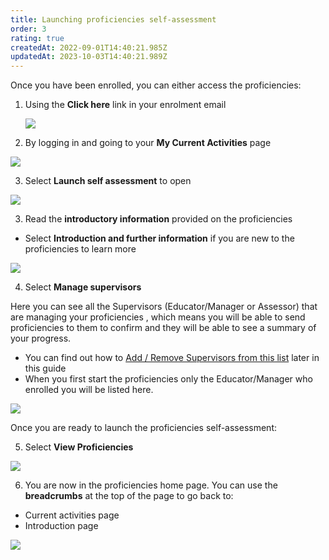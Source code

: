 ```yaml
---
title: Launching proficiencies self-assessment
order: 3
rating: true
createdAt: 2022-09-01T14:40:21.985Z
updatedAt: 2023-10-03T14:40:21.989Z
---
```

Once you have been enrolled, you can either access the proficiencies:

1. Using the **Click here** link in your enrolment email

   ![](/img/enrolling_9_n.png)
2. By logging in and going to your **My Current Activities** page 

![](/img/l_accessing_2.png)

3. Select **Launch self assessment** to open

![](/img/le-9-04-Technical.jpg)

3. Read the **introductory information** provided on the proficiencies

* Select **Introduction and further information** if you are new to the proficiencies to learn more

![](/img/l_accessing_3_n.png)

4. Select **Manage supervisors**

Here you can see all the Supervisors (Educator/Manager or Assessor) that are managing your proficiencies , which means you will be able to send proficiencies to them to confirm and they will be able to see a summary of your progress. 

* You can find out how to [Add / Remove Supervisors from this list](/learner/user-guide/06-confirmation/managing-your-supervisors) later in this guide
* When you first start the proficiencies only the Educator/Manager who enrolled you will be listed here.

![](/img/l_accessing_4.png)

[](/learner/user-guide/06-confirmation/managing-your-supervisors)

Once you are ready to launch the proficiencies self-assessment:

5. Select **View Proficiencies**

![](/img/l_accessing_5.png)

6. You are now in the proficiencies home page. You can use the **breadcrumbs** at the top of the page to go back to: 

* Current activities page 
* Introduction page

![](/img/l_accessing_6_n.png)